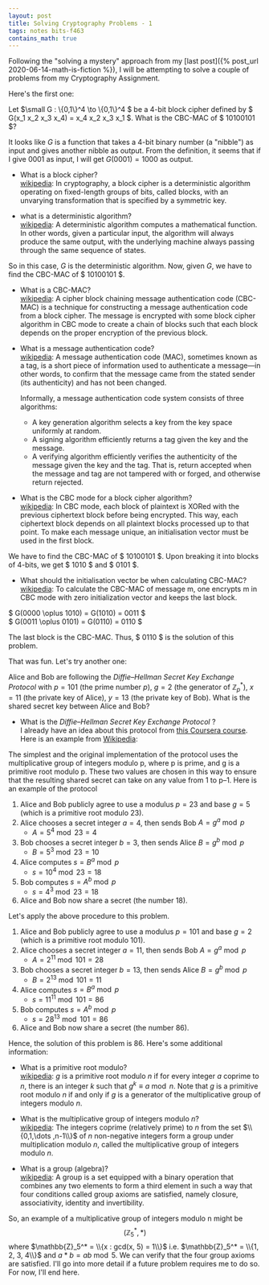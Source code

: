 ```yaml
---
layout: post
title: Solving Cryptography Problems - 1
tags: notes bits-f463
contains_math: true
---
```


Following the "solving a mystery" approach from my [last post]({% post_url 2020-06-14-math-is-fiction %}), I will be attempting to solve a couple of problems from my Cryptography Assignment.

Here's the first one:

Let $\small G : \\{0,1\\}^4 \to \\{0,1\\}^4 $ be a 4-bit block cipher defined by $ G(x_1 x_2 x_3 x_4) = x_4 x_2 x_3 x_1 $. What is the CBC-MAC of $ 10100101 $?


It looks like $G$ is a function that takes a 4-bit binary number (a "nibble") as input and gives another nibble as output. From the definition, it seems that if I give $0001$ as input, I will get $G(0001) = 1000$ as output.

- What is a block cipher?  
[wikipedia](https://en.wikipedia.org/wiki/Block_cipher): In cryptography, a block cipher is a deterministic algorithm operating on fixed-length groups of bits, called blocks, with an unvarying transformation that is specified by a symmetric key.

- what is a deterministic algorithm?  
[wikipedia](https://en.wikipedia.org/wiki/Deterministic_algorithm): A deterministic algorithm computes a mathematical function. In other words, given a particular input, the algorithm will always produce the same output, with the underlying machine always passing through the same sequence of states.

So in this case, $G$ is the deterministic algorithm. Now, given $G$, we have to find the CBC-MAC of $ 10100101 $.

- What is a CBC-MAC?  
[wikipedia](https://en.wikipedia.org/wiki/CBC-MAC): A cipher block chaining message authentication code (CBC-MAC) is a technique for constructing a message authentication code from a block cipher. The message is encrypted with some block cipher algorithm in CBC mode to create a chain of blocks such that each block depends on the proper encryption of the previous block.

- What is a message authentication code?  
[wikipedia](https://en.wikipedia.org/wiki/Message_authentication_code): A message authentication code (MAC), sometimes known as a tag, is a short piece of information used to authenticate a message—in other words, to confirm that the message came from the stated sender (its authenticity) and has not been changed.

    Informally, a message authentication code system consists of three algorithms:
    - A key generation algorithm selects a key from the key space uniformly at random.
    - A signing algorithm efficiently returns a tag given the key and the message.
    - A verifying algorithm efficiently verifies the authenticity of the message given the key and the tag. That is, return accepted when the message and tag are not tampered with or forged, and otherwise return rejected.  

- What is the CBC mode for a block cipher algorithm?  
[wikipedia](https://en.wikipedia.org/wiki/Block_cipher_mode_of_operation#Cipher_block_chaining_(CBC)): In CBC mode, each block of plaintext is XORed with the previous ciphertext block before being encrypted. This way, each ciphertext block depends on all plaintext blocks processed up to that point. To make each message unique, an initialisation vector must be used in the first block. 

We have to find the CBC-MAC of $ 10100101 $. Upon breaking it into blocks of 4-bits, we get $ 1010 $ and $ 0101 $. 

- What should the initialisation vector be when calculating CBC-MAC?  
[wikipedia](https://en.wikipedia.org/wiki/CBC-MAC): To calculate the CBC-MAC of message m, one encrypts m in CBC mode with zero initialization vector and keeps the last block.

$ G(0000 \oplus 1010) = G(1010) = 0011 $  
$ G(0011 \oplus 0101) = G(0110) = 0110 $

The last block is the CBC-MAC. Thus, $ 0110 $ is the solution of this problem.

That was fun. Let's try another one:


Alice and Bob are following the _Diffie–Hellman Secret Key Exchange Protocol_  with $p = 101$ (the prime number $p$), $g=2$ (the generator of $\mathbb{Z}^*_p$), $x=11$ (the private key of Alice), $y=13$ (the private key of Bob). What is the shared secret key between Alice and Bob?

- What is the _Diffie–Hellman Secret Key Exchange Protocol_ ?  
I already have an idea about this protocol from [this Coursera course](https://www.coursera.org/learn/it-security). Here is an example from [Wikipedia](https://en.wikipedia.org/wiki/Diffie%E2%80%93Hellman_key_exchange#Cryptographic_explanation):

The simplest and the original implementation of the protocol uses the multiplicative group of integers modulo p, where p is prime, and g is a primitive root modulo p. These two values are chosen in this way to ensure that the resulting shared secret can take on any value from 1 to p–1. Here is an example of the protocol

1. Alice and Bob publicly agree to use a modulus $p = 23$ and base $g = 5$ (which is a primitive root modulo 23).
1. Alice chooses a secret integer $a = 4$, then sends Bob $A = g^a \bmod p$
    - $A = 5^4 \bmod 23 = 4$
1. Bob chooses a secret integer $b = 3$, then sends Alice $B = g^b \bmod p$
    - $B = 5^3 \bmod 23 = 10$
1. Alice computes $s = B^a \bmod p$
    - $s = 10^4 \bmod 23 = 18$
1. Bob computes $s = A^b \bmod p$
    - $s = 4^3 \bmod 23 = 18$
1. Alice and Bob now share a secret (the number 18).

Let's apply the above procedure to this problem.
1. Alice and Bob publicly agree to use a modulus $p = 101$ and base $g = 2$ (which is a primitive root modulo 101).
1. Alice chooses a secret integer $a = 11$, then sends Bob $A = g^a \bmod p$
    - $A = 2^{11}\bmod101 = 28$
1. Bob chooses a secret integer $b = 13$, then sends Alice $B = g^b \bmod p$
    - $B = 2^{13}\bmod101 = 11$
1. Alice computes $s = B^a\bmod p$
    - $s = 11^{11}\bmod101 = 86$
1. Bob computes $s = A^b\bmod p$
    - $s = 28^{13}\bmod101 = 86$
1. Alice and Bob now share a secret (the number 86).

Hence, the solution of this problem is 86. Here's some additional information:

- What is a primitive root modulo?  
[wikipedia](https://en.wikipedia.org/wiki/Primitive_root_modulo_n): $g$ is a primitive root modulo $n$ if for every integer $a$ coprime to $n$, there is an integer $k$ such that $g^k \equiv a \bmod n$. Note that $g$ is a primitive root modulo $n$ if and only if $g$ is a generator of the multiplicative group of integers modulo $n$. 

- What is the multiplicative group of integers modulo $n$?  
[wikipedia](https://en.wikipedia.org/wiki/Multiplicative_group_of_integers_modulo_n): The integers coprime (relatively prime) to $n$ from the set $\\{0,1,\dots ,n-1\\}$ of _n_ non-negative integers form a group under multiplication modulo $n$, called the multiplicative group of integers modulo $n$.

- What is a group (algebra)?  
[wikipedia](https://en.wikipedia.org/wiki/Group_(mathematics)): A group is a set equipped with a binary operation that combines any two elements to form a third element in such a way that four conditions called group axioms are satisfied, namely closure, associativity, identity and invertibility. 

So, an example of a multiplicative group of integers modulo n might be $$(\mathbb{Z}_5^*, *)$$ where $\mathbb{Z}_5^* = \\{x : gcd(x, 5) = 1\\}$ i.e. $\mathbb{Z}_5^* = \\{1, 2, 3, 4\\}$ and $a * b = ab \bmod 5$. We can verify that the four group axioms are satisfied. I'll go into more detail if a future problem requires me to do so. For now, I'll end here.


